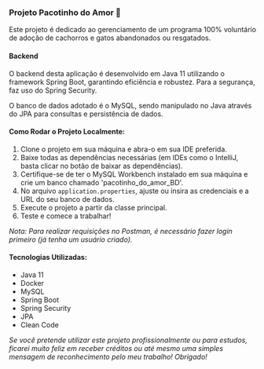 ### Projeto Pacotinho do Amor 🐾

Este projeto é dedicado ao gerenciamento de um programa 100% voluntário de adoção de cachorros e gatos abandonados ou resgatados.

#### Backend

O backend desta aplicação é desenvolvido em Java 11 utilizando o framework Spring Boot, garantindo eficiência e robustez. Para a segurança, faz uso do Spring Security.

O banco de dados adotado é o MySQL, sendo manipulado no Java através do JPA para consultas e persistência de dados.

#### Como Rodar o Projeto Localmente:

1. Clone o projeto em sua máquina e abra-o em sua IDE preferida.
2. Baixe todas as dependências necessárias (em IDEs como o IntelliJ, basta clicar no botão de baixar as dependências).
3. Certifique-se de ter o MySQL Workbench instalado em sua máquina e crie um banco chamado 'pacotinho_do_amor_BD'.
4. No arquivo `application.properties`, ajuste ou insira as credenciais e a URL do seu banco de dados.
5. Execute o projeto a partir da classe principal.
6. Teste e comece a trabalhar!

*Nota: Para realizar requisições no Postman, é necessário fazer login primeiro (já tenha um usuário criado).*

#### Tecnologias Utilizadas:

- Java 11
- Docker
- MySQL
- Spring Boot 
- Spring Security
- JPA
- Clean Code 

*Se você pretende utilizar este projeto profissionalmente ou para estudos, ficarei muito feliz em receber créditos ou até mesmo uma simples mensagem de reconhecimento pelo meu trabalho! Obrigado!*
